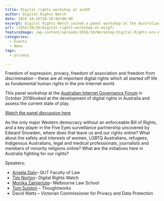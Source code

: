 ```yaml
---
title: Digital rights workshop at auIGF
author: Digital Rights Watch
date: 2016-10-26T10:28:04+00:00
excerpt: Digital Rights Watch joined a panel workshop at the Australian Internet Governance Forum in October 2016, looking at the development of digital rights in Australia and assessing the current state of play.
url: /2016/10/26/digital-rights-workshop-at-auigf/
featureImage: /wp-content/uploads/2016/10/Workshop-Digital-Rights-are-Human-Rights-1.jpeg
categories:
  - Events
  - News
tags:
  - privacy

---
```

Freedom of expression, privacy, freedom of association and freedom from discrimination – these are all important digital rights which all started off life as fundamental human rights in the pre-Internet world.

This panel workshop at the [Australian Internet Governance Forum][1] in October 2016looked at the development of digital rights in Australia and assess the current state of play.

[Watch the panel discussion here][2]

As the only major Western democracy without an enforceable Bill of Rights, and a key player in the Five Eyes surveillance partnership uncovered by Edward Snowden, where does that leave us and our rights online? What about the safety and interests of women, LGBTQ Australians, refugees, Indigenous Australians, legal and medical professionals, journalists and members of minority religions online? What are the initiatives here in Australia fighting for our rights?

Speakers:

  * [Angela Daly][3]&#8211; QUT Faculty of Law
  * [Tim Norton][4]&#8211; Digital Rights Watch
  * [Monika Zalnieriute][5]&#8211; Melbourne Law School
  * [Tom Sulston][6] &#8211; Thoughtworks
  * David Watts &#8211; Victorian Commissioner for Privacy and Data Protection

 [1]: https://www.igf.org.au/
 [2]: https://www.youtube.com/watch?list=PLngt3M1CK_DyOmP2n47p-lXeCejeav61P&v=KyYgKuSqZyQ
 [3]: https://www.igf.org.au/speakers?highlight=136
 [4]: https://www.igf.org.au/speakers?highlight=135
 [5]: https://www.igf.org.au/speakers?highlight=138
 [6]: https://www.igf.org.au/speakers?highlight=147
